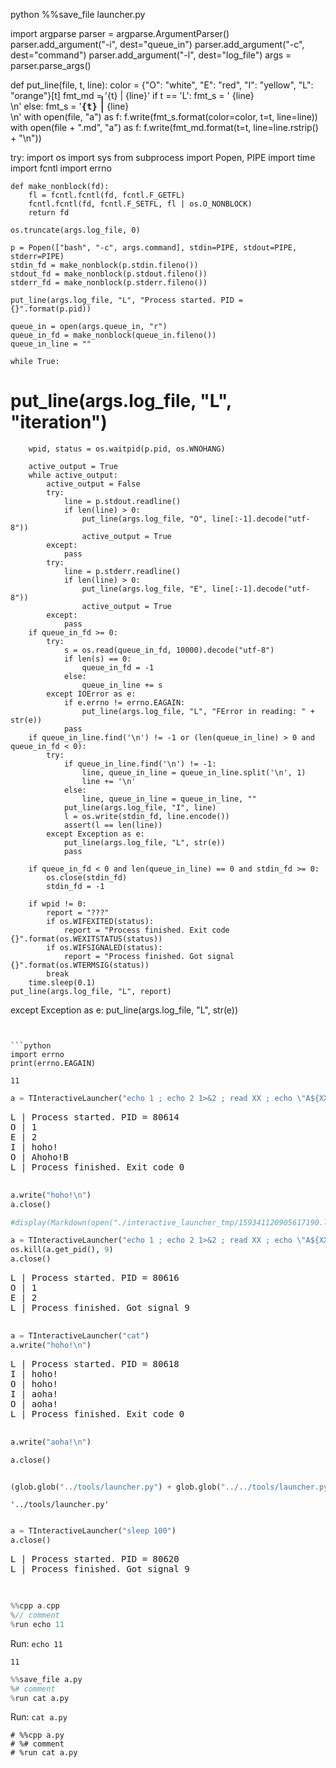 python
%%save_file launcher.py

import argparse
parser = argparse.ArgumentParser()
parser.add_argument("-i", dest="queue_in")
parser.add_argument("-c", dest="command")
parser.add_argument("-l", dest="log_file")
args = parser.parse_args()

def put_line(file, t, line):
    color = {"O": "white", "E": "red", "I": "yellow", "L": "orange"}[t]
    fmt_md = '{t} | {line}'
    if t == 'L':
        fmt_s = '<font style="color: {color};"> {line} </font> </br>\n'
    else:
        fmt_s = '<tt style="color: {color};"><b>{t}</b></tt>&nbsp;<font style="font-size: 1.6em; line-height: 0.0em; ">|</font> {line} </br>\n'
    with open(file, "a") as f:
        f.write(fmt_s.format(color=color, t=t, line=line))
    with open(file + ".md", "a") as f:
        f.write(fmt_md.format(t=t, line=line.rstrip() + "\n"))

try:
    import os
    import sys
    from subprocess import Popen, PIPE
    import time
    import fcntl
    import errno

    def make_nonblock(fd):
        fl = fcntl.fcntl(fd, fcntl.F_GETFL)
        fcntl.fcntl(fd, fcntl.F_SETFL, fl | os.O_NONBLOCK)
        return fd
    
    os.truncate(args.log_file, 0)

    p = Popen(["bash", "-c", args.command], stdin=PIPE, stdout=PIPE, stderr=PIPE)
    stdin_fd = make_nonblock(p.stdin.fileno())
    stdout_fd = make_nonblock(p.stdout.fileno())
    stderr_fd = make_nonblock(p.stderr.fileno())
    
    put_line(args.log_file, "L", "Process started. PID = {}".format(p.pid))
    
    queue_in = open(args.queue_in, "r")
    queue_in_fd = make_nonblock(queue_in.fileno())
    queue_in_line = ""
    
    while True:
#         put_line(args.log_file, "L", "iteration")
        wpid, status = os.waitpid(p.pid, os.WNOHANG)
        
        active_output = True
        while active_output:
            active_output = False
            try:
                line = p.stdout.readline()
                if len(line) > 0:
                    put_line(args.log_file, "O", line[:-1].decode("utf-8"))
                    active_output = True
            except:
                pass
            try:
                line = p.stderr.readline()
                if len(line) > 0:
                    put_line(args.log_file, "E", line[:-1].decode("utf-8"))
                    active_output = True
            except:
                pass
        if queue_in_fd >= 0:
            try:
                s = os.read(queue_in_fd, 10000).decode("utf-8")
                if len(s) == 0:
                    queue_in_fd = -1
                else:
                    queue_in_line += s
            except IOError as e:
                if e.errno != errno.EAGAIN:
                    put_line(args.log_file, "L", "FError in reading: " + str(e))
                pass
        if queue_in_line.find('\n') != -1 or (len(queue_in_line) > 0 and queue_in_fd < 0):
            try:
                if queue_in_line.find('\n') != -1:
                    line, queue_in_line = queue_in_line.split('\n', 1)
                    line += '\n'
                else:
                    line, queue_in_line = queue_in_line, ""
                put_line(args.log_file, "I", line)
                l = os.write(stdin_fd, line.encode())
                assert(l == len(line))
            except Exception as e:
                put_line(args.log_file, "L", str(e))
                pass
        
        if queue_in_fd < 0 and len(queue_in_line) == 0 and stdin_fd >= 0:
            os.close(stdin_fd)
            stdin_fd = -1
        
        if wpid != 0:
            report = "???"
            if os.WIFEXITED(status):
                report = "Process finished. Exit code {}".format(os.WEXITSTATUS(status)) 
            if os.WIFSIGNALED(status):
                report = "Process finished. Got signal {}".format(os.WTERMSIG(status)) 
            break
        time.sleep(0.1)
    put_line(args.log_file, "L", report)
except Exception as e:
    put_line(args.log_file, "L", str(e))
```


```python
import errno
print(errno.EAGAIN)
```

    11



```python
a = TInteractiveLauncher("echo 1 ; echo 2 1>&2 ; read XX ; echo \"A${XX}B\" ")
```





<pre>
L | Process started. PID = 80614
O | 1
E | 2
I | hoho!
O | Ahoho!B
L | Process finished. Exit code 0

</pre>





```python
a.write("hoho!\n")
a.close()
```


```python
#display(Markdown(open("./interactive_launcher_tmp/159341120905617190.log.md").read()))
```


```python
a = TInteractiveLauncher("echo 1 ; echo 2 1>&2 ; read XX ; echo \"A${XX}B\" ")
os.kill(a.get_pid(), 9)
a.close()
```





<pre>
L | Process started. PID = 80616
O | 1
E | 2
L | Process finished. Got signal 9

</pre>





```python
a = TInteractiveLauncher("cat")
a.write("hoho!\n")

```





<pre>
L | Process started. PID = 80618
I | hoho!
O | hoho!
I | aoha!
O | aoha!
L | Process finished. Exit code 0

</pre>





```python
a.write("aoha!\n")
```


```python
a.close()
```


```python

(glob.glob("../tools/launcher.py") + glob.glob("../../tools/launcher.py"))[0]
```




    '../tools/launcher.py'




```python

```


```python
a = TInteractiveLauncher("sleep 100")
a.close()
```





<pre>
L | Process started. PID = 80620
L | Process finished. Got signal 9

</pre>





```python

```


```cpp
%%cpp a.cpp
%// comment
%run echo 11
```


Run: `echo 11`


    11



```python
%%save_file a.py
%# comment
%run cat a.py
```


Run: `cat a.py`


    # %%cpp a.py
    # %# comment
    # %run cat a.py
    



```python

```


```python

```


```python

```


```python

```


```python

```
